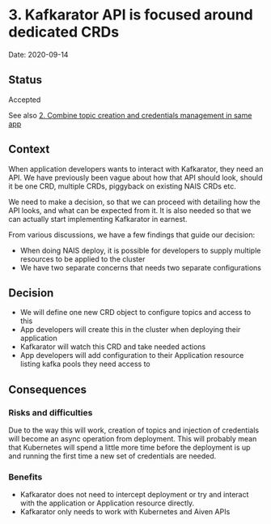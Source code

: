 # 3. Kafkarator API is focused around dedicated CRDs

Date: 2020-09-14

## Status

Accepted

See also [2. Combine topic creation and credentials management in same app](0002-combine-topic-creation-and-credentials-management-in-same-app.md)

## Context

When application developers wants to interact with Kafkarator, they need an API. We have previously been vague about how that API should look, should it be one CRD, multiple CRDs, piggyback on existing NAIS CRDs etc.

We need to make a decision, so that we can proceed with detailing how the API looks, and what can be expected from it. It is also needed so that we can actually start implementing Kafkarator in earnest.

From various discussions, we have a few findings that guide our decision:

- When doing NAIS deploy, it is possible for developers to supply multiple resources to be applied to the cluster
- We have two separate concerns that needs two separate configurations

## Decision

- We will define one new CRD object to configure topics and access to this
- App developers will create this in the cluster when deploying their application
- Kafkarator will watch this CRD and take needed actions
- App developers will add configuration to their Application resource listing kafka pools they need access to

## Consequences

### Risks and difficulties

Due to the way this will work, creation of topics and injection of credentials will become an async operation from deployment. This will probably mean that Kubernetes will spend a little more time before the deployment is up and running the first time a new set of credentials are needed.

### Benefits

- Kafkarator does not need to intercept deployment or try and interact with the application or Application resource directly.
- Kafkarator only needs to work with Kubernetes and Aiven APIs
